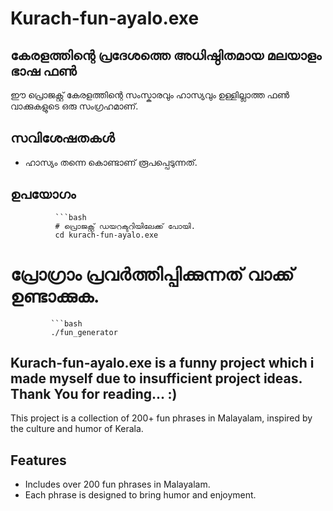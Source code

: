 # Kurach-fun-ayalo.exe 


## കേരളത്തിന്റെ പ്രദേശത്തെ അധിഷ്ഠിതമായ മലയാളം ഭാഷ ഫണ്‍

ഈ പ്രൊജക്റ്റ് കേരളത്തിന്റെ സംസ്കാരവും ഹാസ്യവും ഉള്ളില്ലാത്ത ഫണ്‍ വാക്കുകളുടെ ഒരു സംഗ്രഹമാണ്.

## സവിശേഷതകള്‍
- ഹാസ്യം തന്നെ കൊണ്ടാണ് രൂപപ്പെടുന്നത്.

## ഉപയോഗം
              ```bash
              # പ്രൊജക്റ്റ് ഡയറക്ടറിയിലേക്ക് പോയി.
              cd kurach-fun-ayalo.exe
 
# പ്രോഗ്രാം പ്രവര്‍ത്തിപ്പിക്കുന്നത് വാക്ക് ഉണ്ടാക്കുക.
             ```bash
             ./fun_generator

## Kurach-fun-ayalo.exe is a funny project which i made myself due to insufficient project ideas. Thank You for reading... :)

This project is a collection of 200+ fun phrases in Malayalam, inspired by the culture and humor of Kerala.

## Features
- Includes over 200 fun phrases in Malayalam.
- Each phrase is designed to bring humor and enjoyment.

